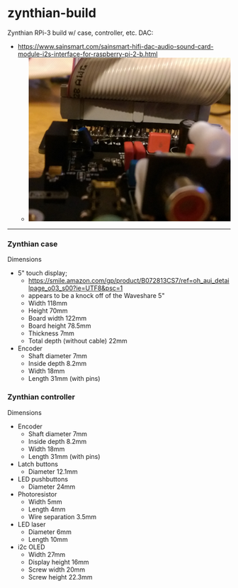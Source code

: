 # zynthian-build
Zynthian RPi-3 build w/ case, controller, etc.
DAC:
* https://www.sainsmart.com/sainsmart-hifi-dac-audio-sound-card-module-i2s-interface-for-raspberry-pi-2-b.html
    * ![hack to add 40pin header](https://raw.githubusercontent.com/beckdac/zynthian-build/master/sainsmart_40pin_header_hack.png)

---

### Zynthian case 
Dimensions
* 5" touch display;
    * https://smile.amazon.com/gp/product/B072813CS7/ref=oh_aui_detailpage_o03_s00?ie=UTF8&psc=1
    * appears to be a knock off of the Waveshare 5"
    * Width 118mm
    * Height 70mm
    * Board width 122mm
    * Board height 78.5mm
    * Thickness 7mm
    * Total depth (without cable) 22mm
* Encoder
    * Shaft diameter 7mm
    * Inside depth 8.2mm
    * Width 18mm
    * Length 31mm (with pins)


### Zynthian controller
Dimensions
* Encoder
    * Shaft diameter 7mm
    * Inside depth 8.2mm
    * Width 18mm
    * Length 31mm (with pins)
* Latch buttons
    * Diameter 12.1mm
* LED pushbuttons
    * Diameter 24mm
* Photoresistor
    * Width 5mm
    * Length 4mm
    * Wire separation 3.5mm
* LED laser
    * Diameter 6mm
    * Length 10mm
* i2c OLED
    * Width 27mm
    * Display height 16mm
    * Screw width 20mm
    * Screw height 22.3mm
